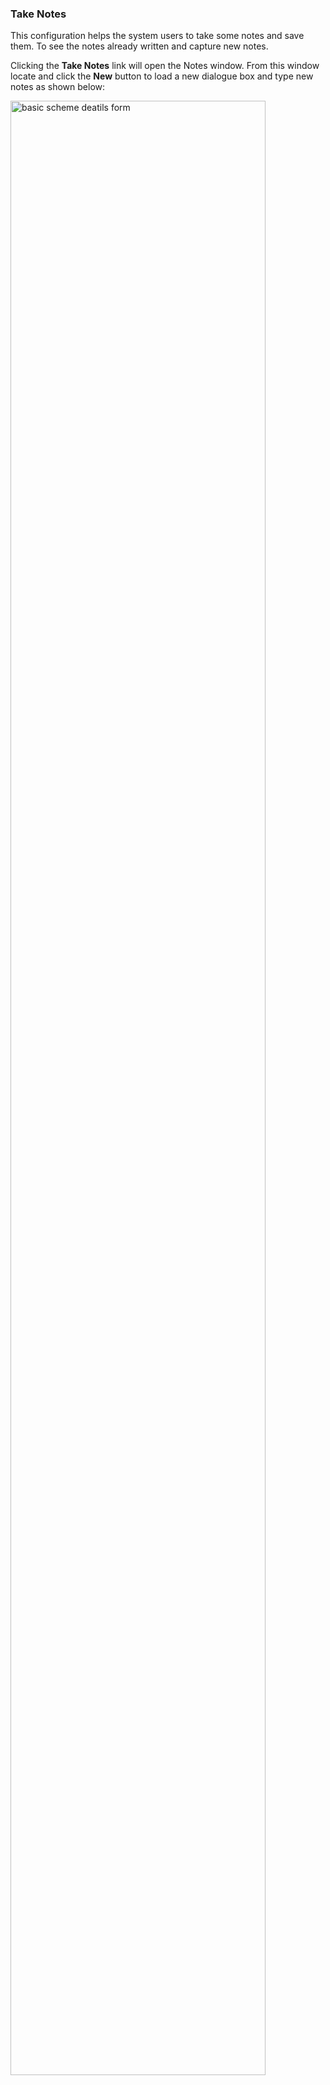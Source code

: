 ### Take Notes

This configuration helps the system users to take some notes and save them. To see the notes already written and capture new notes.

Clicking the **Take Notes** link will open the Notes window. From this window locate and click the **New** button to load a new dialogue box and type new notes as shown below:

<img  alt="basic scheme deatils form" width="90%" height="auto"  class="center"  src="![Image from alias](~@alias/img/media2/schemeM78.png)"> 

